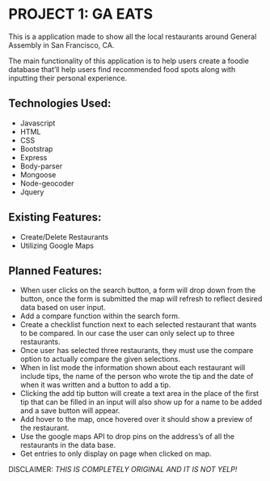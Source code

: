 # PROJECT 1: GA EATS

This is a application made to show all the local restaurants around General Assembly in San Francisco, CA.

The main functionality of this application is to help users create a foodie database that’ll help users find recommended food spots along with inputting their personal experience.

## Technologies Used:
* Javascript
* HTML
* CSS
* Bootstrap
* Express
* Body-parser
* Mongoose
* Node-geocoder
* Jquery

## Existing Features:
* Create/Delete Restaurants
* Utilizing Google Maps

## Planned Features:
* When user clicks on the search button, a form will drop down from the button, once the form is submitted the map will refresh to reflect desired data based on user input.
* Add a compare function within the search form.
* Create a checklist function next to each selected restaurant that wants to be compared. In our case the user can only select up to three restaurants.
* Once user has selected three restaurants, they must use the compare option to actually compare the given selections.
* When in list mode the information shown about each restaurant will include tips, the name of the person who wrote the tip and the date of when it was written and a button to add a tip.
* Clicking the add tip button will create a text area in the place of the first tip that can be filled in an input will also show up for a name to be added and a save button will appear.
* Add hover to the map, once hovered over it should show a preview of the restaurant.
* Use the  google maps API to drop pins on the address’s of all the restaurants in the data base.
* Get entries to only display on page when clicked on map.


DISCLAIMER:
*THIS IS COMPLETELY ORIGINAL AND IT IS NOT YELP!*
